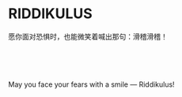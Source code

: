 # RIDDIKULUS

愿你面对恐惧时，也能微笑着喊出那句：滑稽滑稽！

<br>
<br>
<br>


May you face your fears with a smile — Riddikulus!


<!-- 希望你面对恐惧时，都能喊出那句：滑稽滑稽！ -->
<!-- I hope that when you face your fears, you can shout: Riddikulus ! -->

<!-- Rowling 把 “ridiculous” 改写成 “Riddikulus”，
是为了让它既有 魔法语言的仪式感，
又保留 原词的“可笑”含义，
体现出那种“用笑战胜恐惧”的魔法哲学。 -->